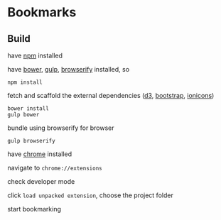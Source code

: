 # Bookmarks

## Build

have [npm][1] installed

have [bower][a], [gulp][b], [browserify][c] installed, so

```
npm install
```

fetch and scaffold the external dependencies ([d3][2], [bootstrap][3], [ionicons][4])

```
bower install
gulp bower
```

bundle using browserify for browser
```
gulp browserify
```

have [chrome][5] installed

navigate to `chrome://extensions`

check developer mode

click `load unpacked extension`, choose the project folder

start bookmarking

[1]: https://www.npmjs.com/
[2]: https://d3js.org/
[3]: http://getbootstrap.com/
[4]: http://ionicons.com/
[5]: https://www.google.com/chrome/browser/desktop/index.html
[a]: https://bower.io/
[b]: http://gulpjs.com/
[c]: http://browserify.org/